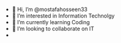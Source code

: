 - 👋 Hi, I’m @mostafahosseen33
- 👀 I’m interested in Information Technolgy
- 🌱 I’m currently learning Coding
- 💞️ I’m looking to collaborate on IT
- 

<!---
mostafahosseen33/mostafahosseen33 is a ✨ special ✨ repository because its `README.md` (this file) appears on your GitHub profile.
You can click the Preview link to take a look at your changes.
--->
